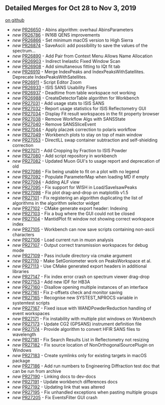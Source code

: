 

Detailed Merges for Oct 28 to Nov 3, 2019
-----------------------------------------
[on github](https://github.com/mantidproject/mantid/pulls?q=is%3Apr+merged%3A2019-10-29..2019-11-03)

* *new* [PR26650](https://github.com/mantidproject/mantid/pull/26650) - Abins algorithm: overhaul AbinsParameters
* *new* [PR26786](https://github.com/mantidproject/mantid/pull/26786) - IN16B QENS improvements
* *new* [PR26866](https://github.com/mantidproject/mantid/pull/26866) - Set minimum macOS version to High Sierra
* *new* [PR26874](https://github.com/mantidproject/mantid/pull/26874) - SaveAscii: add possibility to save the values of the spectrum…
* *new* [PR26890](https://github.com/mantidproject/mantid/pull/26890) - Add Pair from Context Menu Allows Name Allocation
* *new* [PR26903](https://github.com/mantidproject/mantid/pull/26903) - Indirect Inelastic Fixed Window Scan
* *new* [PR26908](https://github.com/mantidproject/mantid/pull/26908) - Add simultaneous fitting to IQt fit tab
* *new* [PR26910](https://github.com/mantidproject/mantid/pull/26910) - Merge IndexPeaks and IndexPeaksWithSatellites. Deprecate IndexPeaksWithSatellites.
* *new* [PR26911](https://github.com/mantidproject/mantid/pull/26911) - Script Editor Zoom
* *new* [PR26933](https://github.com/mantidproject/mantid/pull/26933) - ISIS SANS Usability Fixes
* *new* [PR26937](https://github.com/mantidproject/mantid/pull/26937) - Deadtime from table workspace not working
* *new* [PR26988](https://github.com/mantidproject/mantid/pull/26988) - CreateDetectorTable algorithm for Workbench
* *new* [PR27031](https://github.com/mantidproject/mantid/pull/27031) - Add usage stats to ISIS SANS
* *new* [PR27032](https://github.com/mantidproject/mantid/pull/27032) - Report usage statistics for ISIS Reflectometry GUI
* *new* [PR27034](https://github.com/mantidproject/mantid/pull/27034) - Display Fit result workspaces in the fit property browser
* *new* [PR27038](https://github.com/mantidproject/mantid/pull/27038) - Remove Workflow Algs with SANSState
* *new* [PR27040](https://github.com/mantidproject/mantid/pull/27040) - Remove SANSSliceEvent
* *new* [PR27044](https://github.com/mantidproject/mantid/pull/27044) - Apply placzek correction to polaris workflow
* *new* [PR27049](https://github.com/mantidproject/mantid/pull/27049) - Workbench plots to stay on top of main window
* *new* [PR27053](https://github.com/mantidproject/mantid/pull/27053) - DirectILL swap container subtraction and self-shielding correction
* *new* [PR27071](https://github.com/mantidproject/mantid/pull/27071) - Add Cropping by Fraction to ISIS Powder
* *new* [PR27080](https://github.com/mantidproject/mantid/pull/27080) - Add script repository in workbench
* *new* [PR27082](https://github.com/mantidproject/mantid/pull/27082) - Updated Muon GUI's to usage report and deprecation of old
* *new* [PR27086](https://github.com/mantidproject/mantid/pull/27086) - Fix being unable to fit on a plot with no legend
* *new* [PR27092](https://github.com/mantidproject/mantid/pull/27092) - Populate ParameterMap when loading MD if empty
* *new* [PR27094](https://github.com/mantidproject/mantid/pull/27094) - Adding ALF view
* *new* [PR27095](https://github.com/mantidproject/mantid/pull/27095) - Fix support for WISH in Load/SaveIsawPeaks
* *new* [PR27098](https://github.com/mantidproject/mantid/pull/27098) - Fix plot drag-and-drop on matplotlib v1.5
* *new* [PR27101](https://github.com/mantidproject/mantid/pull/27101) - Fix registering an algorithm duplicating the list of algorithms in the algorithm selector widget
* *new* [PR27102](https://github.com/mantidproject/mantid/pull/27102) - CMake generate export header: Indexing
* *new* [PR27103](https://github.com/mantidproject/mantid/pull/27103) - Fix a bug where the GUI could not be closed
* *new* [PR27104](https://github.com/mantidproject/mantid/pull/27104) - MantidPlot fit window not showing correct workspace index
* *new* [PR27105](https://github.com/mantidproject/mantid/pull/27105) - Workbench can now save scripts containing non-ascii characters
* *new* [PR27106](https://github.com/mantidproject/mantid/pull/27106) - Load current run in muon analysis
* *new* [PR27107](https://github.com/mantidproject/mantid/pull/27107) - Output correct transmission workspaces for debug mode
* *new* [PR27109](https://github.com/mantidproject/mantid/pull/27109) - Pass include directory via cmake argument
* *new* [PR27110](https://github.com/mantidproject/mantid/pull/27110) - Make SetGoniometer work on PeaksWorkspace et al.
* *new* [PR27113](https://github.com/mantidproject/mantid/pull/27113) - Use CMake generated export headers in additional libraries
* *new* [PR27147](https://github.com/mantidproject/mantid/pull/27147) - Fix index error crash on spectrum viewer drag-drop
* *new* [PR27153](https://github.com/mantidproject/mantid/pull/27153) - Add new IDF for HB3A
* *new* [PR27160](https://github.com/mantidproject/mantid/pull/27160) - Disallow opening multiple instances of an interface
* *new* [PR27161](https://github.com/mantidproject/mantid/pull/27161) - Fix z-offsets check and monitor saving
* *new* [PR27165](https://github.com/mantidproject/mantid/pull/27165) - Recognise new SYSTEST_NPROCS variable in systemtest scripts
* *new* [PR27167](https://github.com/mantidproject/mantid/pull/27167) - Fixed issue with WANDPowderReduction handling of event workspaces
* *new* [PR27171](https://github.com/mantidproject/mantid/pull/27171) - Fix instability with multiple plot windows on Workbench
* *new* [PR27173](https://github.com/mantidproject/mantid/pull/27173) - Update CG2 (GPSANS) instrument definition file
* *new* [PR27174](https://github.com/mantidproject/mantid/pull/27174) - Provide algorithm to convert HFIR SANS files to wavelength
* *new* [PR27181](https://github.com/mantidproject/mantid/pull/27181) - Fix Search Results List in Reflectometry not resizing
* *new* [PR27182](https://github.com/mantidproject/mantid/pull/27182) - Fix source location of NonOrthogonalSourcePlugin on Windows
* *new* [PR27183](https://github.com/mantidproject/mantid/pull/27183) - Create symlinks only for existing targets in macOS package
* *new* [PR27186](https://github.com/mantidproject/mantid/pull/27186) - Add run numbers to Engineering Diffraction test doc that can be run from archive
* *new* [PR27190](https://github.com/mantidproject/mantid/pull/27190) - Linking docs to dev-docs
* *new* [PR27191](https://github.com/mantidproject/mantid/pull/27191) - Update workbench differences docs
* *new* [PR27192](https://github.com/mantidproject/mantid/pull/27192) - Updating link that was altered
* *new* [PR27195](https://github.com/mantidproject/mantid/pull/27195) - Fix unhandled exceptions when pasting multiple groups
* *new* [PR27205](https://github.com/mantidproject/mantid/pull/27205) - Fix EventsFilter GUI crash
